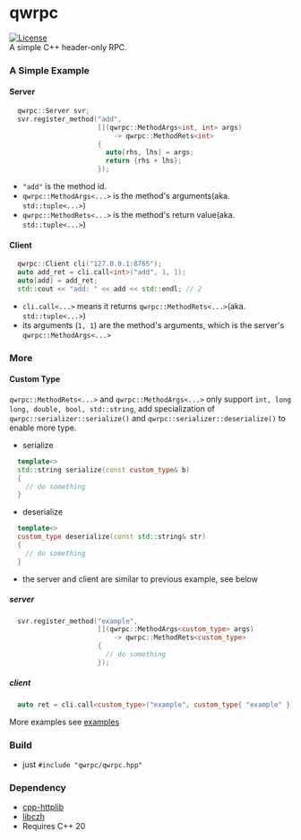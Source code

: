 # qwrpc
[![License](https://img.shields.io/github/license/caozhanhao/qwrpc?label=License&style=flat-square)](LICENSE)   
A simple C++ header-only RPC.

### A Simple Example
#### Server

```c++
  qwrpc::Server svr;
  svr.register_method("add",
                      [](qwrpc::MethodArgs<int, int> args)
                          -> qwrpc::MethodRets<int>
                      {
                        auto[rhs, lhs] = args;
                        return {rhs + lhs};
                      });
```

- `"add"` is the method id.
- `qwrpc::MethodArgs<...>` is the method's arguments(aka. `std::tuple<...>`)
- `qwrpc::MethodRets<...>` is the method's return value(aka. `std::tuple<...>`)

#### Client

```c++
  qwrpc::Client cli("127.0.0.1:8765");
  auto add_ret = cli.call<int>("add", 1, 1);
  auto[add] = add_ret;
  std::cout << "add: " << add << std::endl; // 2
```

- `cli.call<...>` means it returns `qwrpc::MethodRets<...>`(aka. `std::tuple<...>`)
- its arguments (`1, 1`) are the method's arguments, which is the server's `qwrpc::MethodArgs<...>`

### More

#### Custom Type

`qwrpc::MethodRets<...>` and `qwrpc::MethodArgs<...>` only support `int, long long, double, bool, std::string`, add
specialization of `qwrpc::serializer::serialize()` and `qwrpc::serializer::deserialize()` to enable more type.

- serialize

```c++
  template<>
  std::string serialize(const custom_type& b)
  {
    // do something
  }
```

- deserialize

```c++
  template<>
  custom_type deserialize(const std::string& str)
  {
    // do something
  }
```

- the server and client are similar to previous example, see below

##### server

```c++
  svr.register_method("example",
                      [](qwrpc::MethodArgs<custom_type> args)
                          -> qwrpc::MethodRets<custom_type>
                      {
                        // do something 
                      });
```

##### client

```c++
  auto ret = cli.call<custom_type>("example", custom_type{ "example" });
```

More examples see [examples](examples/)

### Build

- just `#include "qwrpc/qwrpc.hpp"`

### Dependency

- [cpp-httplib](https://github.com/yhirose/cpp-httplib)
- [libczh](https://github.com/caozhanhao/libczh)
- Requires C++ 20